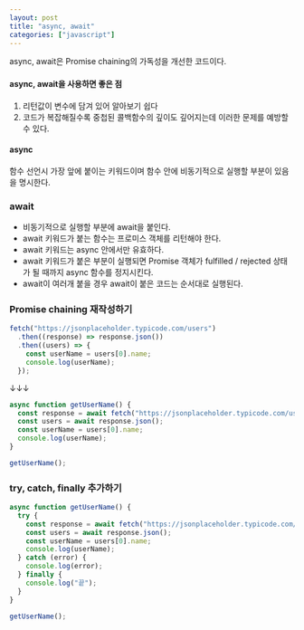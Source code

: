 ```yaml
---
layout: post
title: "async, await"
categories: ["javascript"]
---
```


async, await은 Promise chaining의 가독성을 개선한 코드이다.

#### async, await을 사용하면 좋은 점

1. 리턴값이 변수에 담겨 있어 알아보기 쉽다
2. 코드가 복잡해질수록 중첩된 콜백함수의 깊이도 깊어지는데 이러한 문제를 예방할 수 있다.

#### async

함수 선언시 가장 앞에 붙이는 키워드이며 함수 안에 비동기적으로 실행할 부분이 있음을 명시한다.

### await

- 비동기적으로 실행할 부분에 await을 붙인다.
- await 키워드가 붙는 함수는 프로미스 객체를 리턴해야 한다.
- await 키워드는 async 안에서만 유효하다.
- await 키워드가 붙은 부분이 실행되면 Promise 객체가 fulfilled / rejected 상태가 될 때까지 async 함수를 정지시킨다.
- await이 여러개 붙을 경우 await이 붙은 코드는 순서대로 실행된다.

### Promise chaining 재작성하기

```jsx
fetch("https://jsonplaceholder.typicode.com/users")
  .then((response) => response.json())
  .then((users) => {
    const userName = users[0].name;
    console.log(userName);
  });
```

↓↓↓

```jsx
async function getUserName() {
  const response = await fetch("https://jsonplaceholder.typicode.com/users");
  const users = await response.json();
  const userName = users[0].name;
  console.log(userName);
}

getUserName();
```

### try, catch, finally 추가하기

```jsx
async function getUserName() {
  try {
    const response = await fetch("https://jsonplaceholder.typicode.com/users");
    const users = await response.json();
    const userName = users[0].name;
    console.log(userName);
  } catch (error) {
    console.log(error);
  } finally {
    console.log("끝");
  }
}

getUserName();
```
